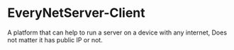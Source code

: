 # EveryNetServer-Client

A platform that can help to run a server on a device with any internet, Does not matter it has public IP or not.
